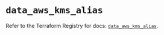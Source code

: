 # `data_aws_kms_alias`

Refer to the Terraform Registry for docs: [`data_aws_kms_alias`](https://registry.terraform.io/providers/hashicorp/aws/4.67.0/docs/data-sources/kms_alias).
